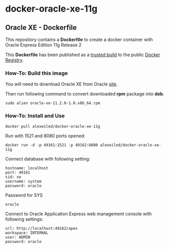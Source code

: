 docker-oracle-xe-11g
============================

## Oracle XE - Dockerfile

This repository contains a **Dockerfile** to create a docker container with Oracle Express Edition 11g Release 2

This **Dockerfile** has been published as a [trusted build](https://index.docker.io/u/alexeiled/docker-oracle-xe-11g/) to the public [Docker Registry](https://index.docker.io/).


### How-To: Build this image

You will need to download Oracle XE from Oracle [site](http://www.oracle.com/technetwork/database/database-technologies/express-edition/downloads/index.html).

Then run following command to convert downloaded **rpm** package into **deb**.
```
sudo alien oracle-xe-11.2.0-1.0.x86_64.rpm
```

### How-To: Install and Use


```
docker pull alexeiled/docker-oracle-xe-11g
```

Run with 1521 and 8080 ports opened:
```
docker run -d -p 49161:1521 -p 49162:8080 alexeiled/docker-oracle-xe-11g
```

Connect database with following setting:
```
hostname: localhost
port: 49161
sid: xe
username: system
password: oracle
```

Password for SYS
```
oracle
```

Connect to Oracle Application Express web management console with following settings:
```
url: http://localhost:49162/apex
workspace: INTERNAL
user: ADMIN
password: oracle
```

